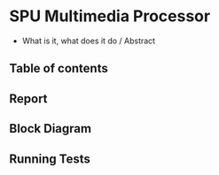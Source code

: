 # SPU Multimedia Processor

* What is it, what does it do / Abstract

## Table of contents

## Report

## Block Diagram 

## Running Tests
